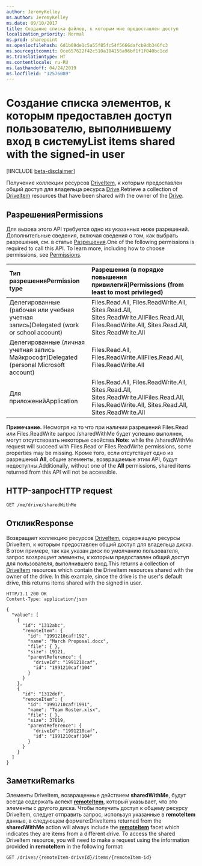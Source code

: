 ```yaml
---
author: JeremyKelley
ms.author: JeremyKelley
ms.date: 09/10/2017
title: Создание списка файлов, к которым мне предоставлен доступ
localization_priority: Normal
ms.prod: sharepoint
ms.openlocfilehash: 6d1b08de1c5a55f85fc54f5666dafcb9db346fc3
ms.sourcegitcommit: 0ce657622f42c510a104156a96bf1f1f040bc1cd
ms.translationtype: HT
ms.contentlocale: ru-RU
ms.lasthandoff: 04/24/2019
ms.locfileid: "32576089"
---
```

# <a name="list-items-shared-with-the-signed-in-user"></a><span data-ttu-id="8f5ca-102">Создание списка элементов, к которым предоставлен доступ пользователю, выполнившему вход в систему</span><span class="sxs-lookup"><span data-stu-id="8f5ca-102">List items shared with the signed-in user</span></span>

[!INCLUDE [beta-disclaimer](../../includes/beta-disclaimer.md)]

<span data-ttu-id="8f5ca-103">Получение коллекции ресурсов [DriveItem](../resources/driveitem.md), к которым предоставлен общий доступ для владельца ресурса [Drive](../resources/drive.md).</span><span class="sxs-lookup"><span data-stu-id="8f5ca-103">Retrieve a collection of [DriveItem](../resources/driveitem.md) resources that have been shared with the owner of the [Drive](../resources/drive.md).</span></span>

## <a name="permissions"></a><span data-ttu-id="8f5ca-104">Разрешения</span><span class="sxs-lookup"><span data-stu-id="8f5ca-104">Permissions</span></span>

<span data-ttu-id="8f5ca-p101">Для вызова этого API требуется одно из указанных ниже разрешений. Дополнительные сведения, включая сведения о том, как выбрать разрешения, см. в статье [Разрешения](/graph/permissions-reference).</span><span class="sxs-lookup"><span data-stu-id="8f5ca-p101">One of the following permissions is required to call this API. To learn more, including how to choose permissions, see [Permissions](/graph/permissions-reference).</span></span>

|<span data-ttu-id="8f5ca-107">Тип разрешения</span><span class="sxs-lookup"><span data-stu-id="8f5ca-107">Permission type</span></span>      | <span data-ttu-id="8f5ca-108">Разрешения (в порядке повышения привилегий)</span><span class="sxs-lookup"><span data-stu-id="8f5ca-108">Permissions (from least to most privileged)</span></span>              |
|:--------------------|:---------------------------------------------------------|
|<span data-ttu-id="8f5ca-109">Делегированные (рабочая или учебная учетная запись)</span><span class="sxs-lookup"><span data-stu-id="8f5ca-109">Delegated (work or school account)</span></span> | <span data-ttu-id="8f5ca-110">Files.Read.All, Files.ReadWrite.All, Sites.Read.All, Sites.ReadWrite.All</span><span class="sxs-lookup"><span data-stu-id="8f5ca-110">Files.Read.All, Files.ReadWrite.All, Sites.Read.All, Sites.ReadWrite.All</span></span>    |
|<span data-ttu-id="8f5ca-111">Делегированные (личная учетная запись Майкрософт)</span><span class="sxs-lookup"><span data-stu-id="8f5ca-111">Delegated (personal Microsoft account)</span></span> | <span data-ttu-id="8f5ca-112">Files.Read.All, Files.ReadWrite.All</span><span class="sxs-lookup"><span data-stu-id="8f5ca-112">Files.Read.All, Files.ReadWrite.All</span></span>    |
|<span data-ttu-id="8f5ca-113">Для приложений</span><span class="sxs-lookup"><span data-stu-id="8f5ca-113">Application</span></span> | <span data-ttu-id="8f5ca-114">Files.Read.All, Files.ReadWrite.All, Sites.Read.All, Sites.ReadWrite.All</span><span class="sxs-lookup"><span data-stu-id="8f5ca-114">Files.Read.All, Files.ReadWrite.All, Sites.Read.All, Sites.ReadWrite.All</span></span> |

<span data-ttu-id="8f5ca-115">**Примечание.** Несмотря на то что при наличии разрешений Files.Read или Files.ReadWrite запрос /sharedWithMe будет успешно выполнен, могут отсутствовать некоторые свойства.</span><span class="sxs-lookup"><span data-stu-id="8f5ca-115">**Note:** while the /sharedWithMe request will succeed with Files.Read or Files.ReadWrite permissions, some properties may be missing.</span></span>
<span data-ttu-id="8f5ca-116">Кроме того, если отсутствует одно из разрешений **All**, общие элементы, возвращаемые этим API, будут недоступны.</span><span class="sxs-lookup"><span data-stu-id="8f5ca-116">Additionally, without one of the  **All** permissions, shared items returned from this API will not be accessible.</span></span>

## <a name="http-request"></a><span data-ttu-id="8f5ca-117">HTTP-запрос</span><span class="sxs-lookup"><span data-stu-id="8f5ca-117">HTTP request</span></span>

<!-- { "blockType": "request", "name": "shared-with-me", "scopes": "files.read", "target": "action" } -->

```http
GET /me/drive/sharedWithMe
```

## <a name="response"></a><span data-ttu-id="8f5ca-118">Отклик</span><span class="sxs-lookup"><span data-stu-id="8f5ca-118">Response</span></span>

<span data-ttu-id="8f5ca-p103">Возвращает коллекцию ресурсов [DriveItem](../resources/driveitem.md), содержащую ресурсы DriveItem, к которым предоставлен общий доступ для владельца диска. В этом примере, так как указан диск по умолчанию пользователя, запрос возвращает элементы, к которым предоставлен общий доступ для пользователя, выполнившего вход.</span><span class="sxs-lookup"><span data-stu-id="8f5ca-p103">This returns a collection of [DriveItem](../resources/driveitem.md) resources which contain the DriveItem resources shared with the owner of the drive. In this example, since the drive is the user's default drive, this returns items shared with the signed in user.</span></span>

<!-- {"blockType": "response", "@odata.type": "Collection(microsoft.graph.driveItem)", "truncated": true} -->

```http
HTTP/1.1 200 OK
Content-Type: application/json

{
  "value": [
    {
      "id": "1312abc",
      "remoteItem": {
        "id": "1991210caf!192",
        "name": "March Proposal.docx",
        "file": { },
        "size": 19121,
        "parentReference": {
          "driveId": "1991210caf",
          "id": "1991210caf!104"
        }
      }
    },
    {
      "id": "1312def",
      "remoteItem": {
        "id": "1991210caf!1991",
        "name": "Team Roster.xlsx",
        "file": { },
        "size": 37619,
        "parentReference": {
          "driveId": "1991210caf",
          "id": "1991210caf!104"
        }
      }
    }
  ]
}
```

## <a name="remarks"></a><span data-ttu-id="8f5ca-121">Заметки</span><span class="sxs-lookup"><span data-stu-id="8f5ca-121">Remarks</span></span>

<span data-ttu-id="8f5ca-p104">Элементы DriveItem, возвращенные действием **sharedWithMe**, будут всегда содержать аспект [**remoteItem**](../resources/remoteitem.md), который указывает, что это элементы с другого диска. Чтобы получить доступ к общему ресурсу DriveItem, следует отправить запрос, используя указанные в **remoteItem** данные, в следующем формате:</span><span class="sxs-lookup"><span data-stu-id="8f5ca-p104">DriveItems returned from the **sharedWithMe** action will always include the [**remoteItem**](../resources/remoteitem.md) facet which indicates they are items from a different drive. To access the shared DriveItem resource, you will need to make a request using the information provided in **remoteItem** in the following format:</span></span>

<!-- { "blockType": "ignored", "name": "drives-get-remoteitem" } -->

```http
GET /drives/{remoteItem-driveId}/items/{remoteItem-id}
```

<!--
{
  "type": "#page.annotation",
  "description": "List the items shared with the owner of a drive.",
  "keywords": "drive,onedrive.drive,default drive",
  "section": "documentation",
  "tocPath": "Sharing/Shared with me",
  "suppressions": []
}
-->

